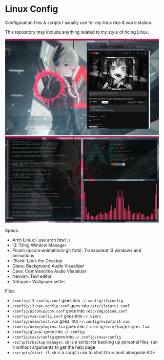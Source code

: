 # Linux Config

Configuration files & scripts I usually use for my linux rice & work-station. 

This repository may include anything related to my style of ricing Linux. 

<img src="./previews/004-02-preview.png" width="700" /> 
<img src="./previews/004-01-preview.png" width="700" /> 

Specs: 
 - Arch Linux: I use arch btw! ;) 
 - I3: Tiling Window Manager
 - Picom (picom-animations-git fork): Transparent I3 windows and animations
 - I3lock: Lock the Desktop 
 - Glava: Background Audio Visualizer
 - Cava: Commandline Audio Visualizer
 - Neovim: Text editor
 - Nitrogen: Wallpaper setter

Files: 
 - `/config/i3-config.conf` goes into `~/.config/i3/config`
 - `/config/i3-bar-config.conf` goes into `/etc/i3status.conf`
 - `/config/picom/picom.conf` goes into `/etc/xdg/picom.conf` 
 - `/config/vim-config.conf` goes into `~/.vimrc`
 - `/config/nvim/init.vim` goes into `~/.config/nvim/init.vim`
 - `/config/nvim/plugins.lua` goes into `/.config/nvim/lua/plugins.lua`
 - `/config/glava/` goes into `~/.config/`
 - `/config/cava/config` goes into `~/.config/cava/config`
 - `/scripts/backup-manager.sh` is a script for backing up personal files, run it without arguments to get the help page 
 - `/scripts/start-i3.sh` is a script i use to start I3 on boot alongside KDE
